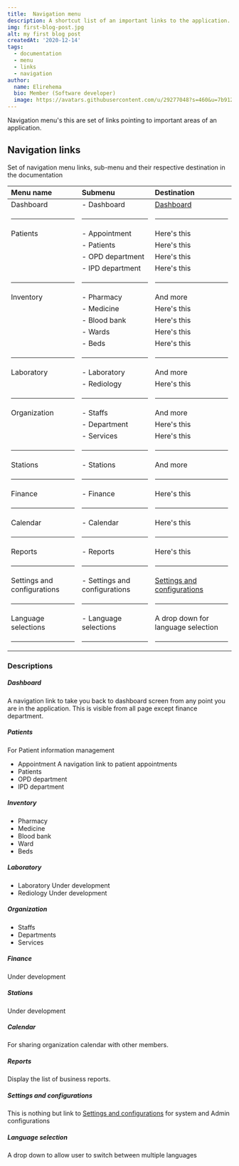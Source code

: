 ```yaml
---
title:  Navigation menu
description: A shortcut list of an important links to the application.
img: first-blog-post.jpg
alt: my first blog post
createdAt: '2020-12-14'
tags:
  - documentation
  - menu
  - links
  - navigation
author:
  name: Elirehema
  bio: Member (Software developer)
  image: https://avatars.githubusercontent.com/u/29277048?s=460&u=7b9129df86f037dc4fb021e22ecbf252f308e688&v=4
---
```


Navigation menu's this are set of links pointing to important areas of an application. 

## Navigation links
Set of navigation menu links, sub-menu and their respective destination in the documentation
<div class="markdown">

| Menu name   |  Submenu          |  Destination   |
| :---        | :--               |           :--- |
| Dashboard   |  - Dashboard      |  [Dashboard](/docs/homepage)     |
|  <hr>       |    <hr>           |   <hr>         |
| Patients    |   - Appointment   |  Here's this   |
|             |   - Patients      |  Here's this   |
|             |   - OPD department|  Here's this   |
|             |   - IPD department|  Here's this   |
|  <hr>       |    <hr>           |   <hr>         |
| Inventory   |  - Pharmacy       |  And more      |
|             |   -  Medicine     |  Here's this   |
|             |   - Blood bank    |  Here's this   |
|             |   - Wards         |  Here's this   |
|             |   - Beds          |  Here's this   |
|  <hr>       |    <hr>           |   <hr>         |
| Laboratory  |  - Laboratory     |  And more      |
|             |   -  Rediology    |  Here's this   |
|  <hr>       |    <hr>           |   <hr>         |
| Organization|  - Staffs         |  And more      |
|             |   -  Department   |  Here's this   |
|             |   -  Services     |  Here's this   |
|  <hr>       |    <hr>           |   <hr>         |
| Stations    |  - Stations       |  And more      |
|  <hr>       |    <hr>           |   <hr>         |
|    Finance  |   - Finance       |  Here's this   |
|  <hr>       |    <hr>           |   <hr>         |
|    Calendar |   - Calendar      |  Here's this   |
|  <hr>       |    <hr>           |   <hr>         |
|    Reports  |   - Reports       |  Here's this   |
|  <hr>       |    <hr>           |   <hr>         |
|    Settings and configurations  |   - Settings and configurations       |  [Settings and configurations](/docs/setting-and-config)  |
|  <hr>       |    <hr>           |   <hr>         |
|    Language selections  |   -  Language selections       |  A drop down for language selection  |
|  <hr>       |    <hr>           |   <hr>         |


</div>

### Descriptions

##### Dashboard
A navigation link to take you back to dashboard screen from any point you are in the application. This is visible from all page except finance department.
##### Patients
For Patient information management 
  - Appointment
A navigation link to patient appointments 
  - Patients
  - OPD department
  - IPD department
##### Inventory
  - Pharmacy
  - Medicine 
  - Blood bank
  - Ward 
  - Beds
##### Laboratory
  - Laboratory
  Under development
  - Rediology
  Under development
##### Organization
 - Staffs 
 - Departments
 - Services
##### Finance
  Under development
##### Stations
  Under development
##### Calendar
  For sharing organization calendar with other members.
##### Reports
  Display the list of business reports.
##### Settings and configurations
 This is nothing but link to  [Settings and configurations](/docs/a/#settings-and-configurations)  for system and Admin configurations
##### Language selection
A drop down to allow user to switch between multiple languages